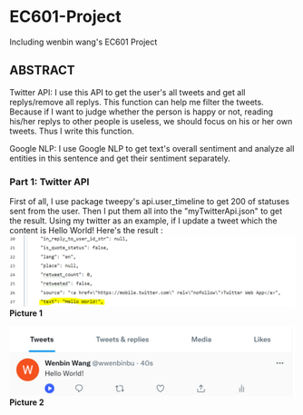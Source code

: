 # EC601-Project
Including wenbin wang's EC601 Project
## ABSTRACT
Twitter API: I use this API to get the user's all tweets and get all replys/remove all replys. This function can help me filter the tweets. 
Because if I want to judge whether the person is happy or not, reading his/her replys to other people is useless, we should focus on his or her own tweets.
Thus I write this function. 

Google NLP: I use Google NLP to get text's overall sentiment and analyze all entities in this sentence and get their sentiment separately.


### Part 1: Twitter API
First of all, I use package tweepy's api.user_timeline to get 200 of statuses sent from the user. Then I put them all into the "myTwitterApi.json" to get the result. 
Using my twitter as an example, if I update a tweet which the content is Hello World! Here's the result :
![image](https://github.com/WenbinWang-1998/TwitterAPI/blob/main/Image/GlanceTwitterContent.PNG)
                            **Picture 1**

![image](https://github.com/WenbinWang-1998/TwitterAPI/blob/main/Image/HelloWorld.PNG)
                            **Picture 2**

